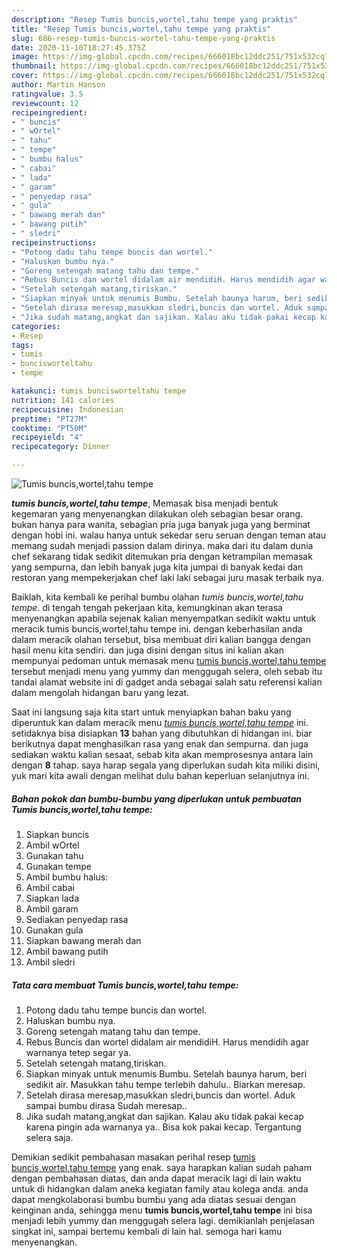 ```yaml
---
description: "Resep Tumis buncis,wortel,tahu tempe yang praktis"
title: "Resep Tumis buncis,wortel,tahu tempe yang praktis"
slug: 686-resep-tumis-buncis-wortel-tahu-tempe-yang-praktis
date: 2020-11-10T18:27:45.375Z
image: https://img-global.cpcdn.com/recipes/666018bc12ddc251/751x532cq70/tumis-buncisworteltahu-tempe-foto-resep-utama.jpg
thumbnail: https://img-global.cpcdn.com/recipes/666018bc12ddc251/751x532cq70/tumis-buncisworteltahu-tempe-foto-resep-utama.jpg
cover: https://img-global.cpcdn.com/recipes/666018bc12ddc251/751x532cq70/tumis-buncisworteltahu-tempe-foto-resep-utama.jpg
author: Martin Hanson
ratingvalue: 3.5
reviewcount: 12
recipeingredient:
- " buncis"
- " wOrtel"
- " tahu"
- " tempe"
- " bumbu halus"
- " cabai"
- " lada"
- " garam"
- " penyedap rasa"
- " gula"
- " bawang merah dan"
- " bawang putih"
- " sledri"
recipeinstructions:
- "Potong dadu tahu tempe buncis dan wortel."
- "Haluskan bumbu nya."
- "Goreng setengah matang tahu dan tempe."
- "Rebus Buncis dan wortel didalam air mendidiH. Harus mendidih agar warnanya tetep segar ya."
- "Setelah setengah matang,tiriskan."
- "Siapkan minyak untuk menumis Bumbu. Setelah baunya harum, beri sedikit air. Masukkan tahu tempe terlebih dahulu.. Biarkan meresap."
- "Setelah dirasa meresap,masukkan sledri,buncis dan wortel. Aduk sampai bumbu dirasa Sudah meresap.."
- "Jika sudah matang,angkat dan sajikan. Kalau aku tidak pakai kecap karena pingin ada warnanya ya.. Bisa kok pakai kecap. Tergantung selera saja."
categories:
- Resep
tags:
- tumis
- buncisworteltahu
- tempe

katakunci: tumis buncisworteltahu tempe 
nutrition: 141 calories
recipecuisine: Indonesian
preptime: "PT27M"
cooktime: "PT50M"
recipeyield: "4"
recipecategory: Dinner

---
```



![Tumis buncis,wortel,tahu tempe](https://img-global.cpcdn.com/recipes/666018bc12ddc251/751x532cq70/tumis-buncisworteltahu-tempe-foto-resep-utama.jpg)

<b><i>tumis buncis,wortel,tahu tempe</i></b>, Memasak bisa menjadi bentuk kegemaran yang menyenangkan dilakukan oleh sebagian besar orang. bukan hanya para wanita, sebagian pria juga banyak juga yang berminat dengan hobi ini. walau hanya untuk sekedar seru seruan dengan teman atau memang sudah menjadi passion dalam dirinya. maka dari itu dalam dunia chef sekarang tidak sedikit ditemukan pria dengan ketrampilan memasak yang sempurna, dan lebih banyak juga kita jumpai di banyak kedai dan restoran yang mempekerjakan chef laki laki sebagai juru masak terbaik nya.

Baiklah, kita kembali ke perihal bumbu olahan <i>tumis buncis,wortel,tahu tempe</i>. di tengah tengah pekerjaan kita, kemungkinan akan terasa menyenangkan apabila sejenak kalian menyempatkan sedikit waktu untuk meracik tumis buncis,wortel,tahu tempe ini. dengan keberhasilan anda dalam meracik olahan tersebut, bisa membuat diri kalian bangga dengan hasil menu kita sendiri. dan juga disini dengan situs ini kalian akan mempunyai pedoman untuk memasak menu <u>tumis buncis,wortel,tahu tempe</u> tersebut menjadi menu yang yummy dan menggugah selera, oleh sebab itu tandai alamat website ini di gadget anda sebagai salah satu referensi kalian dalam mengolah hidangan baru yang lezat.




Saat ini langsung saja kita start untuk menyiapkan bahan baku yang diperuntuk kan dalam meracik menu <u><i>tumis buncis,wortel,tahu tempe</i></u> ini. setidaknya bisa disiapkan <b>13</b> bahan yang dibutuhkan di hidangan ini. biar berikutnya dapat menghasilkan rasa yang enak dan sempurna. dan juga sediakan waktu kalian sesaat, sebab kita akan memprosesnya antara lain dengan <b>8</b> tahap. saya harap segala yang diperlukan sudah kita miliki disini, yuk mari kita awali dengan melihat dulu bahan keperluan selanjutnya ini.

<!--inarticleads1-->

##### Bahan pokok dan bumbu-bumbu yang diperlukan untuk pembuatan Tumis buncis,wortel,tahu tempe:

1. Siapkan  buncis
1. Ambil  wOrtel
1. Gunakan  tahu
1. Gunakan  tempe
1. Ambil  bumbu halus:
1. Ambil  cabai
1. Siapkan  lada
1. Ambil  garam
1. Sediakan  penyedap rasa
1. Gunakan  gula
1. Siapkan  bawang merah dan
1. Ambil  bawang putih
1. Ambil  sledri




<!--inarticleads2-->

##### Tata cara membuat Tumis buncis,wortel,tahu tempe:

1. Potong dadu tahu tempe buncis dan wortel.
1. Haluskan bumbu nya.
1. Goreng setengah matang tahu dan tempe.
1. Rebus Buncis dan wortel didalam air mendidiH. Harus mendidih agar warnanya tetep segar ya.
1. Setelah setengah matang,tiriskan.
1. Siapkan minyak untuk menumis Bumbu. Setelah baunya harum, beri sedikit air. Masukkan tahu tempe terlebih dahulu.. Biarkan meresap.
1. Setelah dirasa meresap,masukkan sledri,buncis dan wortel. Aduk sampai bumbu dirasa Sudah meresap..
1. Jika sudah matang,angkat dan sajikan. Kalau aku tidak pakai kecap karena pingin ada warnanya ya.. Bisa kok pakai kecap. Tergantung selera saja.




Demikian sedikit pembahasan masakan perihal resep <u>tumis buncis,wortel,tahu tempe</u> yang enak. saya harapkan kalian sudah paham dengan pembahasan diatas, dan anda dapat meracik lagi di lain waktu untuk di hidangkan dalam aneka kegiatan family atau kolega anda. anda dapat mengkolaborasi bumbu bumbu yang ada diatas sesuai dengan keinginan anda, sehingga menu <b>tumis buncis,wortel,tahu tempe</b> ini bisa menjadi lebih yummy dan menggugah selera lagi. demikianlah penjelasan singkat ini, sampai bertemu kembali di lain hal. semoga hari kamu menyenangkan.
